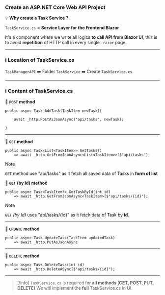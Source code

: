 ### **Create an ASP.NET Core Web API Project**  


💡 **Why create a Task Service ?**  

`TaskService.cs` = **Service Layer for the Frontend Blazor**

 It's a component where we write all logics **to call API from Blazor UI**, this is to avoid
 **repetition** of HTTP call in every single `.razor` page.

---
### ℹ️ **Location of TaskService.cs**

`TaskManagerAPI` ➡️ Folder `TaskService` ➡️ Create `TaskService.cs`

---

### ℹ️ **Content of TaskService.cs**


🔦 **`POST` method**
```
public async Task AddTask(TaskItem newTask){

    await _http.PostAsJsonAsync("api/tasks", newTask);

}
```

---

🔦 **`GET` method**
```
public async Task<List<TaskItem>> GetTasks()
	=> await _http.GetFromJsonAsync<List<TaskItem>>($"api/tasks");

```

> [!note]
> `GET` method use "api/tasks" as it fetch all saved data of Tasks in **form of list**

🔦 **`GET` (by Id) method**

```
public async Task<TaskItem?> GetTaskById(int id)
	=> await _http.GetFromJsonAsync<TaskItem>($"api/tasks/{id}");
```

> [!note]
> `GET` *(by Id)* uses "api/tasks/{id}" as it fetch data of Task by **id**.

---

🔦 **`UPDATE` method**
```
public async Task UpdateTask(TaskItem updatedTask)
	=> await _http.PutAsJsonAsync
```

---

🔦 **`DELETE` method**

```
public async Task DeleteTask(int id)
	=> await _http.DeleteASync($"api/tasks/{id}");

```

---

> [!info]
> `TaskService.cs` is required for **all methods (GET, POST, PUT, DELETE)**
> We will implement the **full** TaskService.cs in UI.
> 

